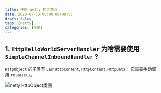 ```yaml
---
title: 使用 netty 的注意点
date: 2023-07-30T08:00:00+08:00
draft: false
tags: [netty]
categories: [随笔]
---
```


## 1. `HttpHelloWorldServerHandler` 为啥需要使用 `SimpleChannelInboundHandler` ?

`HttpObject` 的子类有 `LastHttpContent`, `HttpContent`, `HttpData`， 它需要手动调用 `release()`。

![netty HttpObject类图](/ooooo-notes/images/use-netty-01.png)



